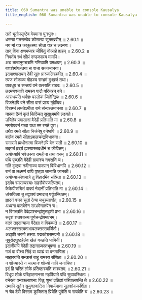 ```yaml
---
title: 060 Sumantra was unable to console Kausalya
title_english: 060 Sumantra was unable to console Kausalya

---
```

<div class="audioEmbed"  caption="श्रीराम-हरिसीताराममूर्ति-घनपाठिभ्यां वचनम्" src="https://archive.org/download/Ramayana-recitation-Sriram-harisItArAmamUrti-Ghanapaati-v2/Kanda_2/Kanda_2_AYK-060-Sumanthra_Krutha_Kousalya_Santvanam.mp3"></div>

  
ततो भूतोपसृष्टेव वेपमाना पुनःपुनः।  
धरण्यां गतसत्त्वेव कौसल्या सूतमब्रवीत् ॥ 2.60.1 ॥   
नय मां यत्र काकुत्स्थः सीता यत्र च लक्ष्मणः।  
तान् विना क्षणमप्यत्र जीवितुं नोत्सहे ह्यहम् ॥ 2.60.2 ॥   
निवर्तय रथं शीघ्रं दण्डकान्नय मामपि।  
अथ तान्नानुगच्छामि गमिष्यामि यमक्षयम् ॥ 2.60.3 ॥   
बाष्पवेगोपहतया स वाचा सज्जमानया।  
इदमाश्वासयन् देवीं सूतः प्राञ्जलिरब्रवीत् ॥ 2.60.4 ॥   
त्यज शोकञ्च मोहञ्च सम्भ्रमं दुःखजं तथा।  
व्यवधूय च सन्तापं वने वत्स्यति राघवः ॥ 2.60.5 ॥   
लक्ष्मणश्चापि रामस्य पादौ परिचरन् वने।  
आराधयति धर्मज्ञः परलोकं जितेन्द्रियः ॥ 2.60.6 ॥   
विजनेऽपि वने सीता वासं प्राप्य गृहेष्विव।  
विस्रम्भं लभतेऽभीता रामे संन्यस्तमानसा ॥ 2.60.7 ॥   
नास्या दैन्यं कृतं किञ्चित् सुसूक्ष्ममपि लक्ष्यते।  
उचितेव प्रवासानां वैदेही प्रतिभाति मा ॥ 2.60.8 ॥   
नगरोपवनं गत्वा यथा स्म रमते पुरा।  
तथैव रमते सीता निर्जनेषु वनेष्वपि ॥ 2.60.9 ॥   
बालेव रमते सीताऽबालचन्द्रनिभानना।  
रामारामे ह्यधीनात्मा विजनेऽपि वेन सती ॥ 2.60.10 ॥   
तद्गतं हृदयं ह्यस्यास्तदधीनं च जीवितम्।  
अयोध्यापि भवेत्तस्या रामहीना तथा वनम् ॥ 2.60.11 ॥   
पथि पृच्छति वैदेही ग्रामांश्च नगराणि च।  
गतिं दृष्ट्वा नदीनाञ्च पादपान् विविधानपि ॥ 2.60.12 ॥   
रामं वा लक्ष्मणं वापि पृष्ट्वा जानाति जानकी।  
अयोध्याक्रोशमात्रे तु विहारमिव संश्रिता ॥ 2.60.13 ॥   
इदमेव स्मराम्यस्याः सहसैवोपजल्पितम्।  
कैकेयीसंश्रितं वाक्यं नेदानीं प्रतिभाति मा ॥ 2.60.14 ॥   
ध्वंसयित्वा तु तद्वाक्यं प्रमादात् पर्युपस्थितम्।  
ह्लादनं वचनं सूतो देव्या मधुरमब्रवीत् ॥ 2.60.15 ॥   
अध्वना वातवेगेन सम्भ्रमेणातपेन च।  
न विगच्छति वैदेह्याश्चन्द्रांशुसदृशी प्रभा ॥ 2.60.16 ॥   
सदृशं शतपत्रस्य पूर्णचन्द्रोपमप्रभम्।  
वदनं तद्वदान्याया वैदेह्या न विकम्पते ॥ 2.60.17 ॥   
अलक्तरसरक्ताभावलक्तरसवर्जितौ।  
अद्यापि चरणौ तस्याः पद्मकोशसमप्रमौ ॥ 2.60.18 ॥   
नूपुरोद्घुष्टहेलेव खेलं गच्छति भामिनी।  
इदानीमपि वैदेही तद्रागान्न्यस्तभूषणा ॥ 2.60.19 ॥   
गजं वा वीक्ष्य सिंहं वा व्याघ्रं वा वनमाश्रिता।  
नाहारयति सन्त्रासं बाहू रामस्य संश्रिता ॥ 2.60.20 ॥   
न शोच्यास्ते न चात्मानः शोच्यो नापि जनाधिपः।  
इदं हि चरितं लोके प्रतिष्ठास्यति शाश्वतम् ॥ 2.60.21 ॥   
विधूय शोकं परिहृष्टमानसा महर्षियाते पथि सुव्यवस्थिताः।  
वनेरता वन्यफलाशनाः पितुः शुभां प्रतिज्ञां परिपालयन्ति ते ॥ 2.60.22 ॥   
तथापि सूतेन सुयुक्तवादिना निवार्यमाणा सुतशोककर्शिता।  
न चैव देवी विरराम कूजितात् प्रियेति पुत्रेति च राघवेति च ॥ 2.60.23 ॥   